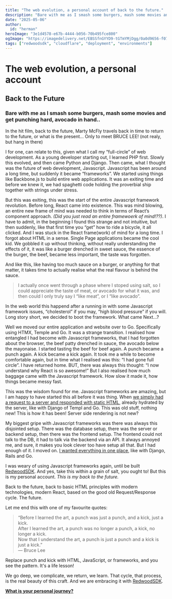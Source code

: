 ```yaml
---
title: "The web evolution, a personal account of back to the future."
description: "Bare with me as I smash some burgers, mash some movies and get punching hard, avocado in hand. RedwoodSDK style"
date: "2025-05-06"
author:
  id: "herman"
heroImage: "3e1d4578-e67b-4444-b056-70b495fce800"
ogImage: "https://imagedelivery.net/EBSSfnGYYD9-tGTmYMjDgg/0a0d9656-f074-43bc-110d-1d1a35338c00/public"
tags: ["redwoodsdk", "cloudflare", "deployment", "environments"]
---
```

# The web evolution, a personal account  
## Back to the Future

### Bare with me as I smash some burgers, mash some movies and get punching hard, avocado in hand..

In the hit film, back to the future, Marty McFly travels back in time to return to the future, or what is the present... Only to meet BRUCE LEE! (not realy, but hang in there)

I for one, can relate to this, given what I call my “full-circle” of web development. As a young developer starting out, I learned PHP first. Slowly this evolved, and then came Python and Django. Then came, what I thought was the future of web development, Javascript. Javascript has been around a long time, but suddenly it became “frameworks”. We started using things like Backbone.js to build entire web applications. It was an exiting time and before we knew it, we had spaghetti code holding the proverbial ship together with strings under stress. 

But this was exiting, this was the start of the entire Javascript framework revolution. Before long, React came into existence. This was mind blowing, an entire new frame of mind was needed to think in terms of React’s component approach. _(Did you just read an entire framewoerk of mind!??)_. 
I have to admit, in the beginning I found this strange and not intuitive, but then suddenly, like that first time you “get” how to ride a bicycle, it all clicked. And I was stuck in the React frame(work) of mind for a long time. I forgot about HTML in a sense. Single Page applications became the cool kid. We gobbled it up without thinking, without really understanding the effects of it, it was like a burger drenched in sweet sauce, the essence of the burger, the beef, became less important, the taste was forgotten.

And like this, like having too much sauce on a burger, or anything for that matter, it takes time to actually realise what the real flavour is behind the sauce. 
> I actually once went through a phase where I stoped using salt, so I could appreciate the taste of meat, or avocado for what it was, and then could I only truly say I “like meat”, or I “like avocado”.

In the web world this happend after a running in with some Javascript framework issues, “cholesterol” if you may, “high blood pressure” if you will. Long story short, we decided to boot the framework. What came Next…? 

Well we moved our entire application and website over to Go. Specifically using HTMX, Temple and Go. It was a strange transition. I realised how entangled I had become with Javascript frameworks, that I had forgotten about the browser, the beef patty drenched in sauce, the avocado below the mayonaise. I started tasting the beef for beef again. A punch became a punch again. A kick became a kick again. It took me a while to become comfortable again, but in time what I realised was this: “I had gone full circle”. I have returned home. BUT, there was always this thought: “I now understand why React is so awesome!” But I also realised how much baggage came with the Javascript framework. How slow it made it, how things became messy fast.

This was the wisdom found for me. Javascript frameworks are amazing, but I am happy to have started this all before it was thing. When [we simply had a request to a server and responded with static HTML](https://docs.rwsdk.com/core/routing/), already hydrated by the server, like with Django of Templ and Go. This was old stuff, nothing new! This is how it has been! Server side rendering is not new?

My biggest gripe with Javascript frameworks was there was always this disjointed setup. There was the database setup, there was the server or backend setup, then there was the frontend setup. The frontend could not talk to the DB, it had to talk via the backend via an API. It always annoyed me, and sure, it makes you look clever too have setup all that. But I had enough of it. I moved on. [I wanted everything in one place](https://docs.rwsdk.com/tutorial/full-stack-app/setup/), like with Django, Rails and Go. 

I was weary of using Javascript frameworks again, until be built [RedwoodSDK](https://docs.rwsdk.com/). And yes, take this within a grain of salt, you ought to! But this is my personal account. _This is my back to the future._

Back to the future, back to basic HTML principles with modern technologies, modern React, based on the good old Request/Response cycle. The future.

Let me end this with one of my favourite quotes:

> “Before I learned the art, a punch was just a punch, and a kick, just a kick.  
> After I learned the art, a punch was no longer a punch, a kick, no longer a kick.  
> Now that I understand the art, a punch is just a punch and a kick is just a kick.”  
> — Bruce Lee

Replace punch and kick with HTML, JavaScript, or frameworks, and you see the pattern. It's a life lesson!

We go deep, we complicate, we return, we learn. That cycle, that process, is the real beauty of this craft. And we are embracing it with [RedwoodSDK](https://docs.rwsdk.com/).

**[What is your personal journey?](https://x.com/RedwoodJS)**
